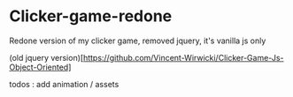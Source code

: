 # Clicker-game-redone

Redone version of my clicker game, removed jquery, it's vanilla js only

(old jquery version)[https://github.com/Vincent-Wirwicki/Clicker-Game-Js-Object-Oriented]


todos : add animation / assets
